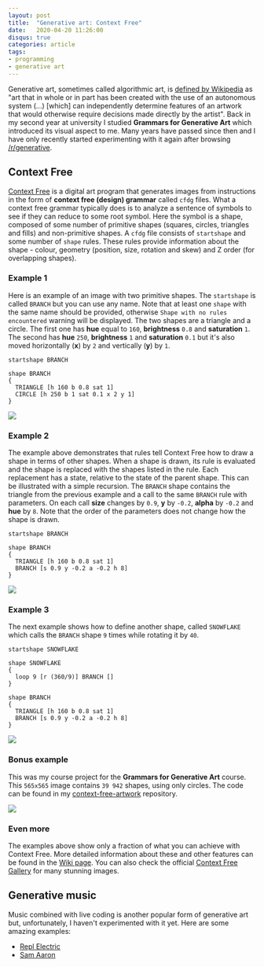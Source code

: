 ```yaml
---
layout: post
title:  "Generative art: Context Free"
date:   2020-04-20 11:26:00
disqus: true
categories: article
tags:
- programming
- generative art
---
```


Generative art, sometimes called algorithmic art, is [defined by Wikipedia](https://en.wikipedia.org/wiki/Generative_art) as "art that in whole or in part has been created with the use of an autonomous system (...) [which] can independently determine features of an artwork that would otherwise require decisions made directly by the artist". Back in my second year at university I studied **Grammars for Generative Art** which introduced its visual aspect to me. Many years have passed since then and I have only recently started experimenting with it again after browsing [/r/generative](https://www.reddit.com/r/generative/).

## Context Free
[Context Free](https://www.contextfreeart.org/index.html) is a digital art program that generates images from instructions in the form of **context free (design) grammar** called `cfdg` files. What a context free grammar typically does is to analyze a sentence of symbols to see if they can reduce to some root symbol. Here the symbol is a shape, composed of some number of primitive shapes (squares, circles, triangles and fills) and non-primitive shapes. A `cfdg` file consists of `startshape` and some number of `shape` rules. These rules provide information about the shape - colour, geometry (position, size, rotation and skew) and Z order (for overlapping shapes).

### Example 1
Here is an example of an image with two primitive shapes. The `startshape` is called `BRANCH` but you can use any name. Note that at least one `shape` with the same name should be provided, otherwise `Shape with no rules encountered` warning will be displayed. The two shapes are a triangle and a circle. The first one has **hue** equal to `160`, **brightness** `0.8` and **saturation** `1`. The second has **hue** `250`, **brightness** `1` and **saturation** `0.1` but it's also moved horizontally (**x**) by `2` and vertically (**y**) by `1`.

```
startshape BRANCH

shape BRANCH
{
  TRIANGLE [h 160 b 0.8 sat 1]
  CIRCLE [h 250 b 1 sat 0.1 x 2 y 1]
}
```
<img src="/assets/images/snowflake_1.png" class="center-image">

### Example 2
The example above demonstrates that rules tell Context Free how to draw a shape in terms of other shapes. When a shape is drawn, its rule is evaluated and the shape is replaced with the shapes listed in the rule. Each replacement has a state, relative to the state of the parent shape. This can be illustrated with a simple recursion. The `BRANCH` shape contains the triangle from the previous example and a call to the same `BRANCH` rule with parameters. On each call **size** changes by `0.9`, **y** by `-0.2`, **alpha** by `-0.2` and **hue** by `8`. Note that the order of the parameters does not change how the shape is drawn.

```
startshape BRANCH

shape BRANCH
{
  TRIANGLE [h 160 b 0.8 sat 1]
  BRANCH [s 0.9 y -0.2 a -0.2 h 8]
}
```

<img src="/assets/images/snowflake_2.png" class="center-image">

### Example 3
The next example shows how to define another shape, called `SNOWFLAKE` which calls the `BRANCH` shape `9` times while rotating it by `40`.

```
startshape SNOWFLAKE

shape SNOWFLAKE
{
  loop 9 [r (360/9)] BRANCH []
}

shape BRANCH
{
  TRIANGLE [h 160 b 0.8 sat 1]
  BRANCH [s 0.9 y -0.2 a -0.2 h 8]
}
```

<img src="/assets/images/snowflake_3.png" class="center-image">

### Bonus example
This was my course project for the **Grammars for Generative Art** course. This `565x565` image contains `39 942` shapes, using only circles. The code can be found in my [context-free-artwork](https://github.com/spiralnegative/context-free-artwork) repository.

<img src="/assets/images/cosmic_PIPHRD.png" class="center-image">

### Even more
The examples above show only a fraction of what you can achieve with Context Free. More detailed information about these and other features can be found in the [Wiki page](https://github.com/MtnViewJohn/context-free/wiki). You can also check the official [Context Free Gallery](https://www.contextfreeart.org/gallery) for many stunning images.


## Generative music
Music combined with live coding is another popular form of generative art but, unfortunately, I haven't experimented with it yet. Here are some amazing examples:
* [Repl Electric](https://www.youtube.com/watch?v=j0aLlv1UhCE)
* [Sam Aaron](https://www.youtube.com/watch?v=G1m0aX9Lpts)
